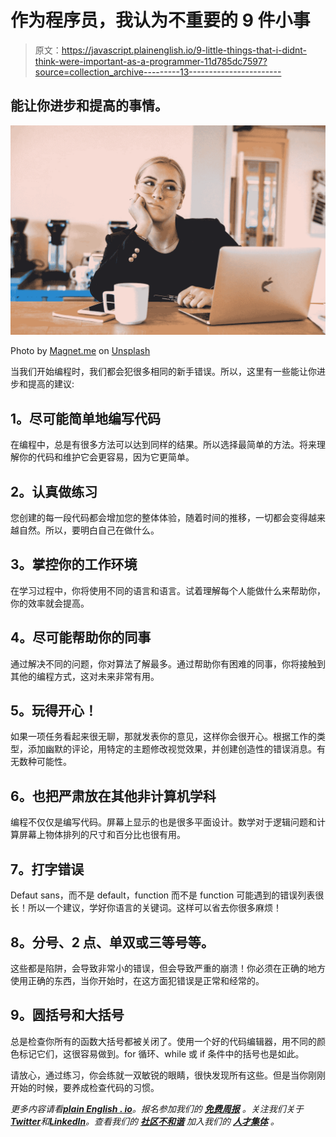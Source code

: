 # 作为程序员，我认为不重要的 9 件小事

> 原文：<https://javascript.plainenglish.io/9-little-things-that-i-didnt-think-were-important-as-a-programmer-11d785dc7597?source=collection_archive---------13----------------------->

## 能让你进步和提高的事情。

![](img/35993d496021cf2e4a58e37d46a4397c.png)

Photo by [Magnet.me](https://unsplash.com/@magnetme?utm_source=medium&utm_medium=referral) on [Unsplash](https://unsplash.com?utm_source=medium&utm_medium=referral)

当我们开始编程时，我们都会犯很多相同的新手错误。所以，这里有一些能让你进步和提高的建议:

## **1。尽可能简单地编写代码**

在编程中，总是有很多方法可以达到同样的结果。所以选择最简单的方法。将来理解你的代码和维护它会更容易，因为它更简单。

## **2。认真做练习**

您创建的每一段代码都会增加您的整体体验，随着时间的推移，一切都会变得越来越自然。所以，要明白自己在做什么。

## **3。掌控你的工作环境**

在学习过程中，你将使用不同的语言和语言。试着理解每个人能做什么来帮助你，你的效率就会提高。

## **4。尽可能帮助你的同事**

通过解决不同的问题，你对算法了解最多。通过帮助你有困难的同事，你将接触到其他的编程方式，这对未来非常有用。

## **5。玩得开心！**

如果一项任务看起来很无聊，那就发表你的意见，这样你会很开心。根据工作的类型，添加幽默的评论，用特定的主题修改视觉效果，并创建创造性的错误消息。有无数种可能性。

## **6。也把严肃放在其他非计算机学科**

编程不仅仅是编写代码。屏幕上显示的也是很多平面设计。数学对于逻辑问题和计算屏幕上物体排列的尺寸和百分比也很有用。

## **7。打字错误**

Defaut sans，而不是 default，function 而不是 function 可能遇到的错误列表很长！所以一个建议，学好你语言的关键词。这样可以省去你很多麻烦！

## **8。分号、2 点、单双或三等号等。**

这些都是陷阱，会导致非常小的错误，但会导致严重的崩溃！你必须在正确的地方使用正确的东西，当你开始时，在这方面犯错误是正常和经常的。

## **9。圆括号和大括号**

总是检查你所有的函数大括号都被关闭了。使用一个好的代码编辑器，用不同的颜色标记它们，这很容易做到。for 循环、while 或 if 条件中的括号也是如此。

请放心，通过练习，你会练就一双敏锐的眼睛，很快发现所有这些。但是当你刚刚开始的时候，要养成检查代码的习惯。

*更多内容请看*[***plain English . io***](https://plainenglish.io/)*。报名参加我们的* [***免费周报***](http://newsletter.plainenglish.io/) *。关注我们关于*[***Twitter***](https://twitter.com/inPlainEngHQ)*和*[***LinkedIn***](https://www.linkedin.com/company/inplainenglish/)*。查看我们的* [***社区不和谐***](https://discord.gg/GtDtUAvyhW) *加入我们的* [***人才集体***](https://inplainenglish.pallet.com/talent/welcome) *。*